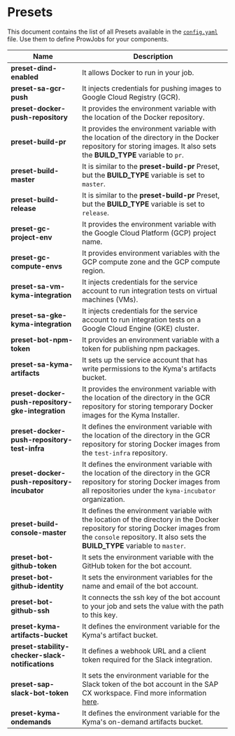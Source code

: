# Presets

This document contains the list of all Presets available in the [`config.yaml`](../../prow/config.yaml) file. Use them to define ProwJobs for your components.

| Name                               | Description                                                                                                                                                     |
| ---------------------------------- | --------------------------------------------------------------------------------------------------------------------------------------------------------------- |
| **preset-dind-enabled**            | It allows Docker to run in your job.                                                                                                                        |
| **preset-sa-gcr-push**             | It injects credentials for pushing images to Google Cloud Registry (GCR).                                                                                             |
| **preset-docker-push-repository**  | It provides the environment variable with the location of the Docker repository.                                                                                 |
| **preset-build-pr**                | It provides the environment variable with the location of the directory in the Docker repository for storing images. It also sets the **BUILD_TYPE** variable to `pr`. |
| **preset-build-master**            | It is similar to the **preset-build-pr** Preset, but the **BUILD_TYPE** variable is set to `master`.                                                            |
| **preset-build-release**           | It is similar to the **preset-build-pr** Preset, but the **BUILD_TYPE** variable is set to `release`.                                                           |
| **preset-gc-project-env**          | It provides the environment variable with the Google Cloud Platform (GCP) project name.                                                                                              |
| **preset-gc-compute-envs**         | It provides environment variables with the GCP compute zone and the GCP compute region.                                                                   |
| **preset-sa-vm-kyma-integration**  | It injects credentials for the service account to run integration tests on virtual machines (VMs).                                                              |
| **preset-sa-gke-kyma-integration** | It injects credentials for the service account to run integration tests on a Google Cloud Engine (GKE) cluster.                                                 |
| **preset-bot-npm-token**           | It provides an environment variable with a token for publishing npm packages.
| **preset-sa-kyma-artifacts** | It sets up the service account that has write permissions to the Kyma's artifacts bucket.                     |
| **preset-docker-push-repository-gke-integration** | It provides the environment variable with the location of the directory in the GCR repository for storing temporary Docker images for the Kyma Installer.                     |
| **preset-docker-push-repository-test-infra** | It defines the environment variable with the location of the directory in the GCR repository for storing Docker images from the `test-infra` repository.                    |
| **preset-docker-push-repository-incubator** | It defines the environment variable with the location of the directory in the GCR repository for storing Docker images from all repositories under the `kyma-incubator` organization.                     |
| **preset-build-console-master** | It defines the environment variable with the location of the directory in the Docker repository for storing Docker images from the `console` repository. It also sets the **BUILD_TYPE** variable to `master`.                  |
| **preset-bot-github-token** | It sets the environment variable with the GitHub token for the bot account.                     |
| **preset-bot-github-identity** | It sets the environment variables for the name and email of the bot account.               |
| **preset-bot-github-ssh** | It connects the ssh key of the bot account to your job and sets the value with the path to this key.                    |
| **preset-kyma-artifacts-bucket** | It defines the environment variable for the Kyma's artifact bucket.                     |
| **preset-stability-checker-slack-notifications** | It defines a webhook URL and a client token required for the Slack integration.                 |
| **preset-sap-slack-bot-token** | It sets the environment variable for the Slack token of the bot account in the SAP CX workspace. Find more information [here](https://api.slack.com/docs/token-types#bot).|
| **preset-kyma-ondemands** | It defines the environment variable for the Kyma's on-demand artifacts bucket. |
